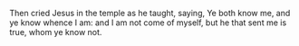 Then cried Jesus in the temple as he taught, saying, Ye both know me, and ye know whence I am: and I am not come of myself, but he that sent me is true, whom ye know not.
